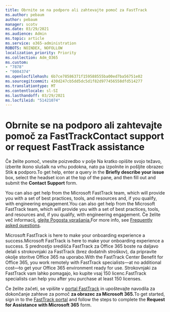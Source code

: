 ```yaml
---
title: Obrnite se na podporo ali zahtevajte pomoč za FastTrack
ms.author: pebaum
author: pebaum
manager: scotv
ms.date: 03/29/2021
ms.audience: Admin
ms.topic: article
ms.service: o365-administration
ROBOTS: NOINDEX, NOFOLLOW
localization_priority: Priority
ms.collection: Adm_O365
ms.custom:
- "7878"
- "9004374"
ms.openlocfilehash: 6b7ce78586371f159588555ba00ed7ba56751e02
ms.sourcegitcommit: 430d247cb5dd5dc5d1f82d977456558dfd514277
ms.translationtype: MT
ms.contentlocale: sl-SI
ms.lasthandoff: 03/29/2021
ms.locfileid: "51421074"
---
```

# <a name="contact-support-or-request-fasttrack-assistance"></a><span data-ttu-id="8af96-102">Obrnite se na podporo ali zahtevajte pomoč za FastTrack</span><span class="sxs-lookup"><span data-stu-id="8af96-102">Contact support or request FastTrack assistance</span></span>

<span data-ttu-id="8af96-103">Če želite pomoč, vnesite  poizvedbo v polje Na kratko opišite svojo težavo, izberite ikono slušalk na vrhu podokna, nato pa izpolnite in pošljite obrazec Stik **s** podporo.</span><span class="sxs-lookup"><span data-stu-id="8af96-103">To get help, enter a query in the **Briefly describe your issue** box, select the headset icon at the top of the pane, and then fill out and submit the **Contact Support** form.</span></span>

<span data-ttu-id="8af96-104">You can also get help from the ‎Microsoft‎ FastTrack team, which will provide you with a set of best practices, tools, and resources and, if you qualify, with engineering engagement.</span><span class="sxs-lookup"><span data-stu-id="8af96-104">You can also get help from the ‎Microsoft‎ FastTrack team, which will provide you with a set of best practices, tools, and resources and, if you qualify, with engineering engagement.</span></span> <span data-ttu-id="8af96-105">Če želite več informacij, [glejte Pogosta vprašanja.](https://go.microsoft.com/fwlink/?linkid=2132666)</span><span class="sxs-lookup"><span data-stu-id="8af96-105">For more info, see [Frequently asked questions](https://go.microsoft.com/fwlink/?linkid=2132666).</span></span>

<span data-ttu-id="8af96-106">‎Microsoft‎ FastTrack is here to make your onboarding experience a success.</span><span class="sxs-lookup"><span data-stu-id="8af96-106">‎Microsoft‎ FastTrack is here to make your onboarding experience a success.</span></span> <span data-ttu-id="8af96-107">S prednostjo središča FastTrack za Office 365 boste na daljavo delali s strokovnjaki za FastTrack (brez dodatnih stroškov), da pripravite okolje storitve Office 365 na uporabo.</span><span class="sxs-lookup"><span data-stu-id="8af96-107">With the FastTrack Center Benefit for Office 365, you work remotely with FastTrack specialists—at no additional cost—to get your Office 365 environment ready for use.</span></span> <span data-ttu-id="8af96-108">Strokovnjaki za FastTrack vam lahko pomagajo, ko kupite vsaj 150 licenc.</span><span class="sxs-lookup"><span data-stu-id="8af96-108">FastTrack specialists can help you after you purchase at least 150 licenses.</span></span>

<span data-ttu-id="8af96-109">Če želite začeti, se vpišite v [portal FastTrack](https://go.microsoft.com/fwlink/?linkid=2125443) in upoštevajte navodila za dokončanje zahteve za pomoč **za obrazec za Microsoft 365.**</span><span class="sxs-lookup"><span data-stu-id="8af96-109">To get started, sign in to the [FastTrack portal](https://go.microsoft.com/fwlink/?linkid=2125443) and follow the steps to complete the **Request for Assistance with Microsoft 365** form.</span></span>